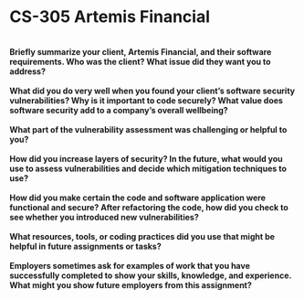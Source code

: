 # CS-305 Artemis Financial
<br><b>Briefly summarize your client, Artemis Financial, and their software requirements. Who was the client? What issue did they want you to address?</b></br>
<br><b>What did you do very well when you found your client’s software security vulnerabilities? Why is it important to code securely? What value does software security add to a company’s overall wellbeing?</b></br>
<br><b>What part of the vulnerability assessment was challenging or helpful to you?</b></br>
<br><b>How did you increase layers of security? In the future, what would you use to assess vulnerabilities and decide which mitigation techniques to use?</b></br>
<br><b>How did you make certain the code and software application were functional and secure? After refactoring the code, how did you check to see whether you introduced new vulnerabilities?</b></br>
<br><b>What resources, tools, or coding practices did you use that might be helpful in future assignments or tasks?</b></br>
<br><b>Employers sometimes ask for examples of work that you have successfully completed to show your skills, knowledge, and experience. What might you show future employers from this assignment?</b></br>